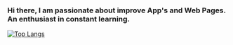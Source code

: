 ### Hi there, I am passionate about improve App's and Web Pages. An enthusiast in constant learning.<br>

[![Top Langs](https://github-readme-stats.vercel.app/api/top-langs/?username=luuanfaria&layout=compact&theme=github_dark)](https://github.com/anuraghazra/github-readme-stats)
